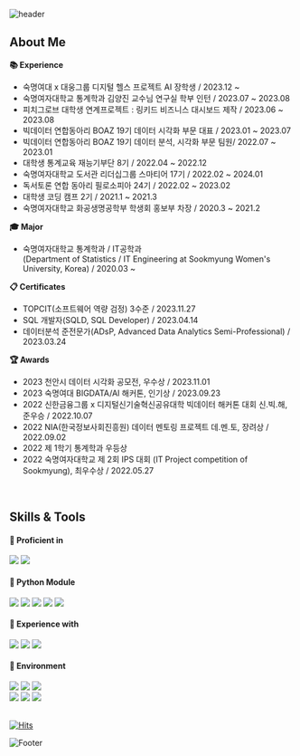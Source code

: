 ![header](https://capsule-render.vercel.app/api?type=waving&color=7F7FD5&height=200&section=header&text=Daun%20Jeong&fontSize=60&fontColor=ffffff)

## About Me
**:books: Experience**
+ 숙명여대 x 대웅그룹 디지털 헬스 프로젝트 AI 장학생 / 2023.12 ~
+ 숙명여자대학교 통계학과 김양진 교수님 연구실 학부 인턴 / 2023.07 ~ 2023.08
+ 피치그로브 대학생 연계프로젝트 : 링키드 비즈니스 대시보드 제작 / 2023.06 ~ 2023.08
+ 빅데이터 연합동아리 BOAZ 19기 데이터 시각화 부문 대표 / 2023.01 ~ 2023.07
+ 빅데이터 연합동아리 BOAZ 19기 데이터 분석, 시각화 부문 팀원/ 2022.07 ~ 2023.01
+ 대학생 통계교육 재능기부단 8기 / 2022.04 ~ 2022.12
+ 숙명여자대학교 도서관 리더십그룹 스마티어 17기 / 2022.02 ~ 2024.01
+ 독서토론 연합 동아리 필로소피아 24기 / 2022.02 ~ 2023.02
+ 대학생 코딩 캠프 2기 / 2021.1 ~ 2021.3
+ 숙명여자대학교 화공생명공학부 학생회 홍보부 차장 / 2020.3 ~ 2021.2

**:mortar_board: Major**  
+ 숙명여자대학교 통계학과 / IT공학과 <br>
(Department of Statistics / IT Engineering at Sookmyung Women's University, Korea) / 2020.03 ~

**:clipboard: Certificates**
+ TOPCIT(소프트웨어 역량 검정) 3수준 / 2023.11.27
+ SQL 개발자(SQLD, SQL Developer) / 2023.04.14
+ 데이터분석 준전문가(ADsP, Advanced Data Analytics Semi-Professional) / 2023.03.24

**:trophy: Awards**
+ 2023 천안시 데이터 시각화 공모전, 우수상 / 2023.11.01
+ 2023 숙명여대 BIGDATA/AI 해커톤, 인기상 / 2023.09.23
+ 2022 신한금융그룹 x 디지털신기술혁신공유대학 빅데이터 해커톤 대회 신.빅.해, 준우승 / 2022.10.07
+ 2022 NIA(한국정보사회진흥원) 데이터 멘토링 프로젝트 데.멘.토, 장려상 / 2022.09.02
+ 2022 제 1학기 통계학과 우등상
+ 2022 숙명여자대학교 제 2회 IPS 대회 (IT Project competition of Sookmyung), 최우수상 / 2022.05.27
<br>

## Skills & Tools
<div align="left">

#### 📘 Proficient in

<img src="https://img.shields.io/badge/Python-3776AB?style=flat&logo=Python&logoColor=white"/>
  
<img src="https://img.shields.io/badge/Tableau-E97627?style=flat&logo=Tableau&logoColor=white"/>

<br>

#### 📕 Python Module

<img src="https://img.shields.io/badge/pandas-150458?style=flat&logo=pandas&logoColor=white"/>

<img src="https://img.shields.io/badge/NumPy-013243?style=flat&logo=NumPy&logoColor=white"/>
  
<img src="https://img.shields.io/badge/Matplotlib-0C1528?style=flat&logo=Soundcharts&logoColor=white"/>

<img src="https://img.shields.io/badge/scikit%20learn-F7931E?style=flat&logo=scikit-learn&logoColor=white"/>
  
<img src="https://img.shields.io/badge/TensorFlow-FF6F00?style=flat&logo=TensorFlow&logoColor=white"/>

<br>

#### 📙 Experience with

<img src="https://img.shields.io/badge/R-276DC3?style=flat&logo=R&logoColor=white"/>

<img src="https://img.shields.io/badge/MySQL-4479A1?style=flat&logo=MySQL&logoColor=black"/>

<img src="https://img.shields.io/badge/SAS-4285F4?style=flat&logo=googlechrome&logoColor=blue"/>

<br>

#### 📗 Environment

<img src="https://img.shields.io/badge/Jupyter-F37626?style=flat&logo=Jupyter&logoColor=white"/>
  
<img src="https://img.shields.io/badge/Google%20Colab-F9AB00?style=flat&logo=googlecolab&logoColor=white"/>

<img src="https://img.shields.io/badge/RStudio-75AADB?style=flat&logo=RStudio&logoColor=white"/>

<br>

<img src="https://img.shields.io/badge/Github-181717?style=flat&logo=Github&logoColor=white"/>

<img src="https://img.shields.io/badge/Notion-000000?style=flat&logo=Notion&logoColor=white"/>
  
<img src="https://img.shields.io/badge/Slack-4A154B?style=flat&logo=Slack&logoColor=white"/>

</div>

<br>

</div>

[![Hits](https://hits.seeyoufarm.com/api/count/incr/badge.svg?url=https%3A%2F%2Fgithub.com%2FdaunJJ&count_bg=%2379C83D&title_bg=%23555555&icon=&icon_color=%23E7E7E7&title=hits&edge_flat=false)](https://hits.seeyoufarm.com)


![Footer](https://capsule-render.vercel.app/api?type=waving&color=7F7FD5&height=90&section=footer)
